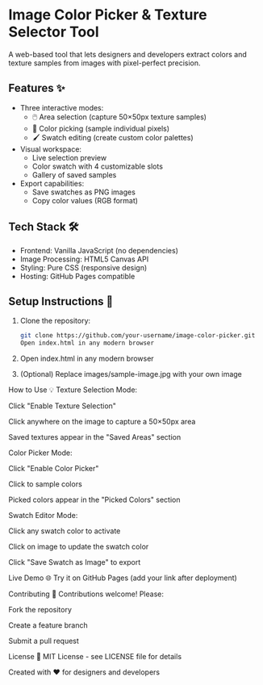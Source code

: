 # Image Color Picker & Texture Selector Tool

A web-based tool that lets designers and developers extract colors and texture samples from images with pixel-perfect precision.

## Features ✨

- Three interactive modes:
  - 🖱️ Area selection (capture 50×50px texture samples)
  - 🎨 Color picking (sample individual pixels)
  - 🖌️ Swatch editing (create custom color palettes)
- Visual workspace:
  - Live selection preview
  - Color swatch with 4 customizable slots
  - Gallery of saved samples
- Export capabilities:
  - Save swatches as PNG images
  - Copy color values (RGB format)

## Tech Stack 🛠️

- Frontend: Vanilla JavaScript (no dependencies)
- Image Processing: HTML5 Canvas API
- Styling: Pure CSS (responsive design)
- Hosting: GitHub Pages compatible

## Setup Instructions 🚀

1. Clone the repository:
   ```bash
   git clone https://github.com/your-username/image-color-picker.git
   Open index.html in any modern browser

2. Open index.html in any modern browser

3. (Optional) Replace images/sample-image.jpg with your own image

How to Use 💡
Texture Selection Mode:

Click "Enable Texture Selection"

Click anywhere on the image to capture a 50×50px area

Saved textures appear in the "Saved Areas" section

Color Picker Mode:

Click "Enable Color Picker"

Click to sample colors

Picked colors appear in the "Picked Colors" section

Swatch Editor Mode:

Click any swatch color to activate

Click on image to update the swatch color

Click "Save Swatch as Image" to export

Live Demo 🌐
Try it on GitHub Pages (add your link after deployment)

Contributing 🤝
Contributions welcome! Please:

Fork the repository

Create a feature branch

Submit a pull request

License 📄
MIT License - see LICENSE file for details

Created with ❤️ for designers and developers
